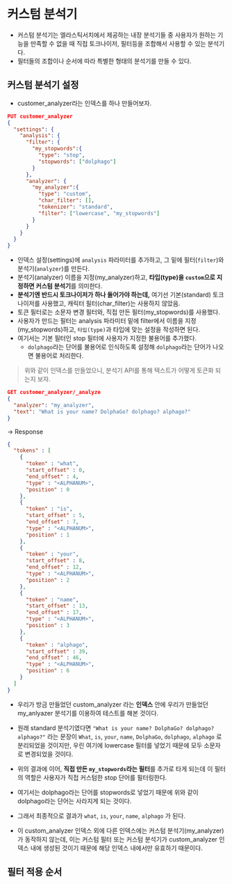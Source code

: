 # 커스텀 분석기

- 커스텀 분석기는 엘라스틱서치에서 제공하는 내장 분석기들 중 사용자가 원하는 기능을 만족할 수 없을 때 직접 토크나이저, 필터등을 조합해서 사용할 수 있는 분석기다.
- 필터들의 조합이나 순서에 따라 특별한 형태의 분석기를 만들 수 있다.


## 커스텀 분석기 설정
- customer_analyzer라는 인덱스를 하나 만들어보자.

```json
PUT customer_analyzer
{
  "settings": {
    "analysis": {
      "filter": {
        "my_stopwords":{
          "type": "stop",
          "stopwords": ["dolphago"]
        }
      },
      "analyzer": {
        "my_analyzer":{
          "type": "custom",
          "char_filter": [],
          "tokenizer": "standard",
          "filter": ["lowercase", "my_stopwords"]
        }
      }
    }
  }
}
```

- 인덱스 설정(settings)에 `analysis` 파라미터를 추가하고, 그 밑에 필터(`filter`)와 분석기(`analyzer`)를 만든다.
- 분석기(analyzer) 이름을 지정(my_analyzer)하고, **타입(type)을 `custom`으로 지정하면 커스텀 분석기**를 의미한다.
- **분석기엔 반드시 토크나이저가 하나 들어가야 하는데,** 여기선 기본(standard) 토크나이저를 사용했고, 캐릭터 필터(char_filter)는 사용하지 않았음.
- 토큰 필터로는 소문자 변경 필터와, 직접 만든 필터(my_stopwords)를 사용했다.
- 사용자가 만드는 필터는 analysis 파라미터 밑에 filter에서 이름을 지정(my_stopwords)하고, `타입(type)`과 타입에 맞는 설정을 작성하면 된다.
- 여기서는 기본 필터인 stop 필터에 사용자가 지정한 불용어를 추가했다.
  - `dolphago`라는 단어를 불용어로 인식하도록 설정해 `dolphago`라는 단어가 나오면 불용어로 처리한다.

> 위와 같이 인덱스를 만들었으니, 분석기 API를 통해 텍스트가 어떻게 토큰화 되는지 보자.

```json
GET customer_analyzer/_analyze
{
  "analyzer": "my_analyzer",
  "text": "What is your name? DolphaGo? dolphago? alphago?"
}
```
-> Response
```json
{
  "tokens" : [
    {
      "token" : "what",
      "start_offset" : 0,
      "end_offset" : 4,
      "type" : "<ALPHANUM>",
      "position" : 0
    },
    {
      "token" : "is",
      "start_offset" : 5,
      "end_offset" : 7,
      "type" : "<ALPHANUM>",
      "position" : 1
    },
    {
      "token" : "your",
      "start_offset" : 8,
      "end_offset" : 12,
      "type" : "<ALPHANUM>",
      "position" : 2
    },
    {
      "token" : "name",
      "start_offset" : 13,
      "end_offset" : 17,
      "type" : "<ALPHANUM>",
      "position" : 3
    },
    {
      "token" : "alphago",
      "start_offset" : 39,
      "end_offset" : 46,
      "type" : "<ALPHANUM>",
      "position" : 6
    }
  ]
}
```
- 우리가 방금 만들었던 custom_analyzer 라는 **인덱스** 안에 우리가 만들었던 my_anlyazer 분석기를 이용하여 테스트를 해본 것이다.

- 원래 standard 분석기였다면 `"What is your name? DolphaGo? dolphago? alphago?"` 라는 문장이 `What`, `is`, `your`, `name`, `DolphaGo`, `dolphago`, `alphago` 로 분리되었을 것이지만, 우린 여기에 lowercase 필터를 넣었기 때문에 모두 소문자로 변경되었을 것이다. 
- 위의 결과에 이어, **직접 만든 `my_stopwords`라는 필터**를 추가로 타게 되는데 이 필터의 역할은 사용자가 직접 커스텀한 stop 단어를 필터링한다.
- 여기서는 dolphago라는 단어를 stopwords로 넣었기 때문에 위와 같이 dolphago라는 단어는 사라지게 되는 것이다.
- 그래서 최종적으로 결과가 `what`, `is`, `your`, `name`, `alphago` 가 된다.
- 이 custom_analyzer 인덱스 외에 다른 인덱스에는 커스텀 분석기(my_analyzer)가 동작하지 않는데, 이는 커스텀 필터 또는 커스텀 분석기가 custom_analyzer 인덱스 내에 생성된 것이기 때문에 해당 인덱스 내에서만 유효하기 때문이다.

## 필터 적용 순서

